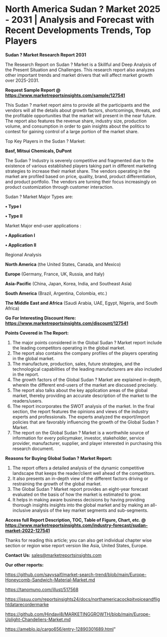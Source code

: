 # North America Sudan ? Market 2025 - 2031 | Analysis and Forecast with Recent Developments Trends, Top Players

<strong>Sudan ? Market Research Report 2031</strong>

The Research Report on Sudan ? Market is a Skillful and Deep Analysis of the Present Situation and Challenges. This research report also analyzes other important trends and market drivers that will affect market growth over 2025-2031.

<strong>Request Sample Report @ <a href=https://www.marketreportsinsights.com/sample/127541>https://www.marketreportsinsights.com/sample/127541</a></strong>

This Sudan ? market report aims to provide all the participants and the vendors will all the details about growth factors, shortcomings, threats, and the profitable opportunities that the market will present in the near future. The report also features the revenue share, industry size, production volume, and consumption in order to gain insights about the politics to contest for gaining control of a large portion of the market share.

Top Key Players in the Sudan ? Market:

<strong>Basf, Mitsui Chemicals, DuPont</strong>

The Sudan ? Industry is severely competitive and fragmented due to the existence of various established players taking part in different marketing strategies to increase their market share. The vendors operating in the market are profiled based on price, quality, brand, product differentiation, and product portfolio. The vendors are turning their focus increasingly on product customization through customer interaction.

Sudan ? Market Major Types are:

<strong>• Type I

• Type II</strong>

Market Major end-user applications :

<strong>• Application I

• Application II</strong>

Regional Analysis

</u><strong><b>North America</b></strong> (the United States, Canada, and Mexico)

<strong><b>Europe </b></strong>(Germany, France, UK, Russia, and Italy)

<strong><b>Asia-Pacific</b></strong> (China, Japan, Korea, India, and Southeast Asia)

<strong><b>South America</b></strong> (Brazil, Argentina, Colombia, etc.)

<strong><b>The Middle East and Africa</b></strong> (Saudi Arabia, UAE, Egypt, Nigeria, and South Africa)

<strong>Go For Interesting Discount Here: <a href=https://www.marketreportsinsights.com/discount/127541>https://www.marketreportsinsights.com/discount/127541</a></strong>

<strong>Points Covered in The Report:</strong>
<ol>
  <li>The major points considered in the Global Sudan ? Market report include the leading competitors operating in the global market.</li>
  <li>The report also contains the company profiles of the players operating in the global market.</li>
  <li>The manufacture, production, sales, future strategies, and the technological capabilities of the leading manufacturers are also included in the report.</li>
  <li>The growth factors of the Global Sudan ? Market are explained in-depth, wherein the different end-users of the market are discussed precisely.</li>
  <li>The report also talks about the key application areas of the global market, thereby providing an accurate description of the market to the readers/users.</li>
  <li>The report incorporates the SWOT analysis of the market. In the final section, the report features the opinions and views of the industry experts and professionals. The experts analyzed the export/import policies that are favorably influencing the growth of the Global Sudan ? Market.</li>
  <li>The report on the Global Sudan ? Market is a worthwhile source of information for every policymaker, investor, stakeholder, service provider, manufacturer, supplier, and player interested in purchasing this research document.</li>
</ol>
<strong>Reasons for Buying Global Sudan ? Market Report:</strong>

<ol>
  <li>The report offers a detailed analysis of the dynamic competitive landscape that keeps the reader/client well ahead of the competitors.</li>
  <li>It also presents an in-depth view of the different factors driving or restraining the growth of the global market.</li>
  <li>The Global Sudan ? Market report provides an eight-year forecast evaluated on the basis of how the market is estimated to grow.</li>
  <li>It helps in making aware business decisions by having providing thorough insights insights into the global market and by making an all-inclusive analysis of the key market segments and sub-segments.</li>
</ol>
<strong>Access full Report Description, TOC, Table of Figure, Chart, etc. @ <a href=https://www.marketreportsinsights.com/industry-forecast/sudan-market-2022-127541>https://www.marketreportsinsights.com/industry-forecast/sudan-market-2022-127541</a></strong>


Thanks for reading this article; you can also get individual chapter wise section or region wise report version like Asia, United States, Europe.

<strong>Contact Us:</strong>
sales@marketreportsinsights.com

<strong>Our other reports:</strong>

<a href=https://github.com/sayysaif/market-search-trend/blob/main/Europe-Honeycomb-Sandwich-Material-Market.md>https://github.com/sayysaif/market-search-trend/blob/main/Europe-Honeycomb-Sandwich-Material-Market.md</a>

<a href=https://tanomuno.com/illust/517568>https://tanomuno.com/illust/517568</a>

<a href=https://issuu.com/reportsinsights24/docs/northamericacockpitvoiceandflightdatarecordermarke>https://issuu.com/reportsinsights24/docs/northamericacockpitvoiceandflightdatarecordermarke</a>

<a href=https://github.com/Hindavi8/MARKETINGGROWTH/blob/main/Europe-Uplight-Chandeliers-Market.md>https://github.com/Hindavi8/MARKETINGGROWTH/blob/main/Europe-Uplight-Chandeliers-Market.md</a>

<a href=https://ameblo.jp/cargo656/entry-12890301689.html>https://ameblo.jp/cargo656/entry-12890301689.html</a>"
